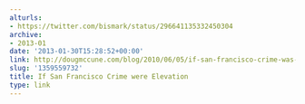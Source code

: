 ```yaml
---
alturls:
- https://twitter.com/bismark/status/296641135332450304
archive:
- 2013-01
date: '2013-01-30T15:28:52+00:00'
link: http://dougmccune.com/blog/2010/06/05/if-san-francisco-crime-was-elevation/
slug: '1359559732'
title: If San Francisco Crime were Elevation
type: link
---
```




